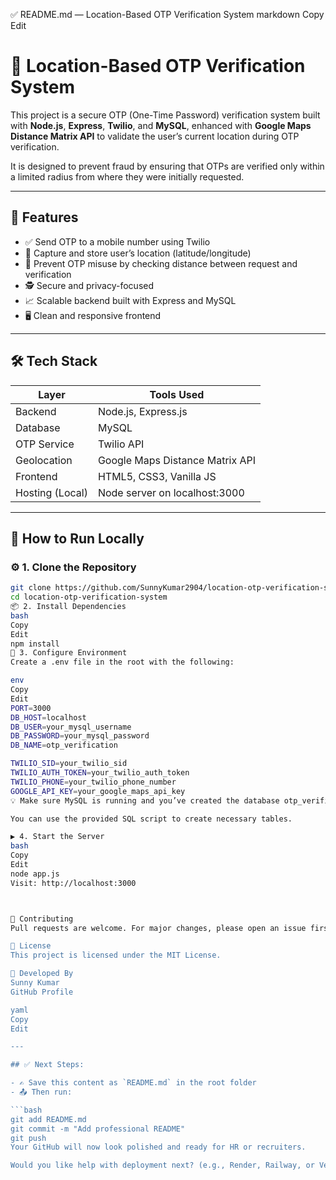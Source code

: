 ✅ README.md — Location-Based OTP Verification System
markdown
Copy
Edit
# 📍 Location-Based OTP Verification System

This project is a secure OTP (One-Time Password) verification system built with **Node.js**, **Express**, **Twilio**, and **MySQL**, enhanced with **Google Maps Distance Matrix API** to validate the user’s current location during OTP verification.

It is designed to prevent fraud by ensuring that OTPs are verified only within a limited radius from where they were initially requested.

---

## 📌 Features

- ✅ Send OTP to a mobile number using Twilio
- 📍 Capture and store user’s location (latitude/longitude)
- 🚫 Prevent OTP misuse by checking distance between request and verification
- 🕵️ Secure and privacy-focused
- 📈 Scalable backend built with Express and MySQL
- 🖥️ Clean and responsive frontend

---

## 🛠️ Tech Stack

| Layer        | Tools Used                             |
|--------------|-----------------------------------------|
| Backend      | Node.js, Express.js                    |
| Database     | MySQL                                  |
| OTP Service  | Twilio API                             |
| Geolocation  | Google Maps Distance Matrix API        |
| Frontend     | HTML5, CSS3, Vanilla JS                |
| Hosting (Local) | Node server on localhost:3000        |

---

## 🚀 How to Run Locally

### ⚙️ 1. Clone the Repository

```bash
git clone https://github.com/SunnyKumar2904/location-otp-verification-system.git
cd location-otp-verification-system
📦 2. Install Dependencies
bash
Copy
Edit
npm install
🔑 3. Configure Environment
Create a .env file in the root with the following:

env
Copy
Edit
PORT=3000
DB_HOST=localhost
DB_USER=your_mysql_username
DB_PASSWORD=your_mysql_password
DB_NAME=otp_verification

TWILIO_SID=your_twilio_sid
TWILIO_AUTH_TOKEN=your_twilio_auth_token
TWILIO_PHONE=your_twilio_phone_number
GOOGLE_API_KEY=your_google_maps_api_key
💡 Make sure MySQL is running and you’ve created the database otp_verification.

You can use the provided SQL script to create necessary tables.

▶️ 4. Start the Server
bash
Copy
Edit
node app.js
Visit: http://localhost:3000



🤝 Contributing
Pull requests are welcome. For major changes, please open an issue first to discuss what you'd like to change.

📄 License
This project is licensed under the MIT License.

👤 Developed By
Sunny Kumar
GitHub Profile

yaml
Copy
Edit

---

## ✅ Next Steps:

- ✍️ Save this content as `README.md` in the root folder
- 📤 Then run:

```bash
git add README.md
git commit -m "Add professional README"
git push
Your GitHub will now look polished and ready for HR or recruiters.

Would you like help with deployment next? (e.g., Render, Railway, or Vercel for frontend + backend)

